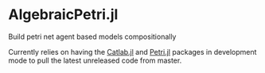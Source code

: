 # AlgebraicPetri.jl

Build petri net agent based models compositionally

Currently relies on having the [Catlab.jl](https://github.com/AlgebraicJulia/Catlab.jl) and [Petri.jl](https://github.com/mehalter/Petri.jl) packages in development mode to pull the latest unreleased code from master.
